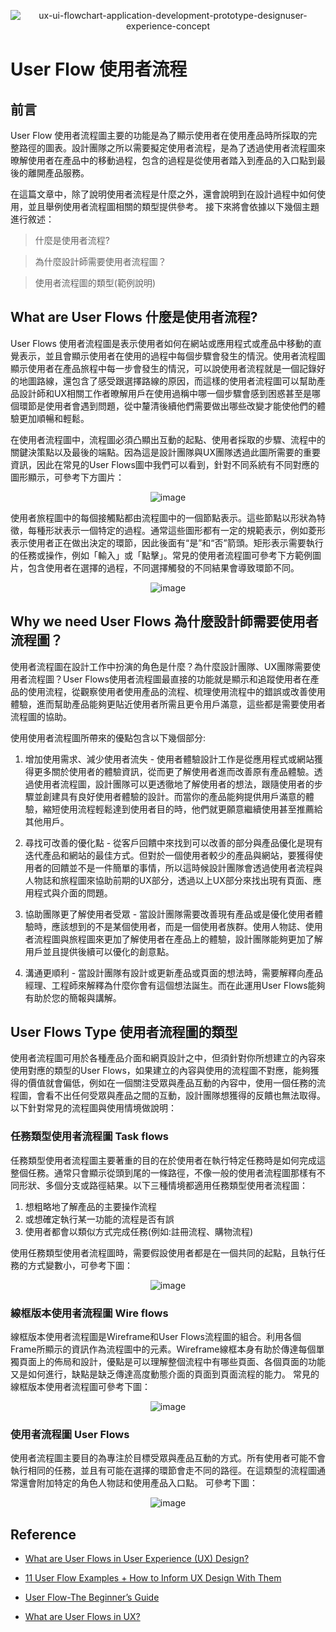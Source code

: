<div align=center>

![ux-ui-flowchart-application-development-prototype-designuser-experience-concept](https://github.com/CAFECA-IO/KnowledgeManagement/assets/77717533/3bdab5ed-50b3-4a0b-9879-52667911fb40)

</div>

# User Flow 使用者流程

## 前言
User Flow 使用者流程圖主要的功能是為了顯示使用者在使用產品時所採取的完整路徑的圖表。設計團隊之所以需要擬定使用者流程，是為了透過使用者流程圖來暸解使用者在產品中的移動過程，包含的過程是從使用者踏入到產品的入口點到最後的離開產品服務。

在這篇文章中，除了說明使用者流程是什麼之外，還會說明到在設計過程中如何使用，並且舉例使用者流程圖相關的類型提供參考。
接下來將會依據以下幾個主題進行敘述：
> 什麼是使用者流程?

> 為什麼設計師需要使用者流程圖？

> 使用者流程圖的類型(範例說明)

## What are User Flows 什麼是使用者流程?
User Flows 使用者流程圖是表示使用者如何在網站或應用程式或產品中移動的直覺表示，並且會顯示使用者在使用的過程中每個步驟會發生的情況。使用者流程圖顯示使用者在產品旅程中每一步會發生的情況，可以說使用者流程就是一個記錄好的地圖路線，還包含了感受跟選擇路線的原因，而這樣的使用者流程圖可以幫助產品設計師和UX相關工作者暸解用戶在使用過稱中哪一個步驟會感到困惑甚至是哪個環節是使用者會遇到問題，從中釐清後續他們需要做出哪些改變才能使他們的體驗更加順暢和輕鬆。

在使用者流程圖中，流程圖必須凸顯出互動的起點、使用者採取的步驟、流程中的關鍵決策點以及最後的端點。因為這是設計團隊與UX團隊透過此圖所需要的重要資訊，因此在常見的User Flows圖中我們可以看到，針對不同系統有不同對應的圖形顯示，可參考下方圖片：
<div align=center>
  
![image](https://github.com/CAFECA-IO/KnowledgeManagement/assets/77717533/77d9ac8b-8c14-4f08-9961-8021bd2f032d)

</div>

使用者旅程圖中的每個接觸點都由流程圖中的一個節點表示。這些節點以形狀為特徵，每種形狀表示一個特定的過程。通常這些圖形都有一定的規範表示，例如菱形表示使用者正在做出決定的環節，因此後面有“是”和“否”箭頭。矩形表示需要執行的任務或操作，例如「輸入」或「點擊」。常見的使用者流程圖可參考下方範例圖片，包含使用者在選擇的過程，不同選擇觸發的不同結果會導致環節不同。
<div align=center>
  
![image](https://github.com/CAFECA-IO/KnowledgeManagement/assets/77717533/0fcc84d5-5ecd-4d37-bb00-714d58364206)

</div>

## Why we need User Flows 為什麼設計師需要使用者流程圖？
使用者流程圖在設計工作中扮演的角色是什麼？為什麼設計團隊、UX團隊需要使用者流程圖？User Flows使用者流程圖最直接的功能就是顯示和追蹤使用者在產品的使用流程，從觀察使用者使用產品的流程、梳理使用流程中的錯誤或改善使用體驗，進而幫助產品能夠更貼近使用者所需且更令用戶滿意，這些都是需要使用者流程圖的協助。

使用使用者流程圖所帶來的優點包含以下幾個部分:
1. 增加使用需求、減少使用者流失 - 使用者體驗設計工作是從應用程式或網站獲得更多關於使用者的體驗資訊，從而更了解使用者進而改善原有產品體驗。透過使用者流程圖，設計團隊可以更透徹地了解使用者的想法，跟隨使用者的步驟並創建具有良好使用者體驗的設計。而當你的產品能夠提供用戶滿意的體驗，縮短使用流程輕鬆達到使用者目的時，他們就更願意繼續使用甚至推薦給其他用戶。

2. 尋找可改善的優化點 - 從客戶回饋中來找到可以改善的部分與產品優化是現有迭代產品和網站的最佳方式。但對於一個使用者較少的產品與網站，要獲得使用者的回饋並不是一件簡單的事情，所以這時候設計團隊會透過使用者流程與人物誌和旅程圖來協助前期的UX部分，透過以上UX部分來找出現有頁面、應用程式與介面的問題。

3. 協助團隊更了解使用者受眾 - 當設計團隊需要改善現有產品或是優化使用者體驗時，應該想到的不是某個使用者，而是一個使用者族群。使用人物誌、使用者流程圖與旅程圖來更加了解使用者在產品上的體驗，設計團隊能夠更加了解用戶並且提供後續可以優化的創意點。

4. 溝通更順利 - 當設計團隊有設計或更新產品或頁面的想法時，需要解釋向產品經理、工程師來解釋為什麼你會有這個想法誕生。而在此運用User Flows能夠有助於您的簡報與講解。

## User Flows Type 使用者流程圖的類型
使用者流程圖可用於各種產品介面和網頁設計之中，但須針對你所想建立的內容來使用對應的類型的User Flows，如果建立的內容與使用的流程圖不對應，能夠獲得的價值就會偏低，例如在一個關注受眾與產品互動的內容中，使用一個任務的流程圖，會看不出任何受眾與產品之間的互動，設計團隊想獲得的反饋也無法取得。以下針對常見的流程圖與使用情境做說明：

### 任務類型使用者流程圖 Task flows
任務類型使用者流程圖主要著重的目的在於使用者在執行特定任務時是如何完成這整個任務。通常只會顯示從頭到尾的一條路徑，不像一般的使用者流程圖那樣有不同形狀、多個分支或路徑結果。以下三種情境都適用任務類型使用者流程圖：
1. 想粗略地了解產品的主要操作流程
2. 或想確定執行某一功能的流程是否有誤
3. 使用者都會以類似方式完成任務(例如:註冊流程、購物流程)

使用任務類型使用者流程圖時，需要假設使用者都是在一個共同的起點，且執行任務的方式變數小，可參考下圖：

<div align=center>
  
![image](https://github.com/CAFECA-IO/KnowledgeManagement/assets/77717533/c3aa7d83-7584-437a-abca-90008e6e0e01)

</div>

### 線框版本使用者流程圖 Wire flows
線框版本使用者流程圖是Wireframe和User Flows流程圖的組合。利用各個Frame所顯示的資訊作為流程圖中的元素。Wireframe線框本身有助於傳達每個單獨頁面上的佈局和設計，優點是可以理解整個流程中有哪些頁面、各個頁面的功能又是如何進行，缺點是缺乏傳達高度動態介面的頁面到頁面流程的能力。
常見的線框版本使用者流程圖可參考下圖：

<div align=center>
  
![image](https://github.com/CAFECA-IO/KnowledgeManagement/assets/77717533/8ace5a11-5e64-48d4-b9c3-313d9ede7967)

</div>

### 使用者流程圖 User Flows
使用者流程圖主要目的為專注於目標受眾與產品互動的方式。所有使用者可能不會執行相同的任務，並且有可能在選擇的環節會走不同的路徑。在這類型的流程圖通常還會附加特定的角色人物誌和使用產品入口點。
可參考下圖：

<div align=center>
  
![image](https://github.com/CAFECA-IO/KnowledgeManagement/assets/77717533/b8a980a0-67f5-43fe-9d8a-144499b8cb95)

</div>

## Reference
- [What are User Flows in User Experience (UX) Design?](https://careerfoundry.com/en/blog/ux-design/what-are-user-flows/)

- [11 User Flow Examples + How to Inform UX Design With Them](https://userpilot.com/blog/user-flow-examples/)

- [User Flow-The Beginner’s Guide](https://medium.com/@nasir-ahmed03/user-flow-the-beginners-guide-12b1956ced7e)

- [What are User Flows in UX?](https://www.simplilearn.com/tutorials/ui-ux-career-resources/user-flows-in-ux)
